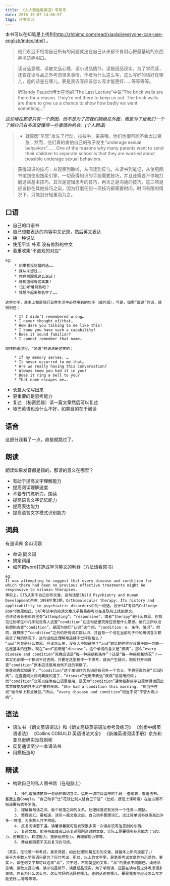 ```yaml
---
title: 《人人都能用英语》李笑来
date: 2016-10-07 14:08:57
tags: 读书笔记
---
```

本书可以在知笔墨上找到[http://zhibimo.com/read/xiaolai/everyone-can-use-english/index.html] 。

> 他们永远不相信自己所有的问题就出在自己从来都不肯耐心把最基础的东西弄清楚弄明白。

<!-- more -->

> 读诗品意境，读散文品心境，读小说品情节，读报纸品现实。为了学而读，还要在读与品之外考虑很多事情，作者为什么这么写，这么写好的话好在哪儿，差的话差在哪儿，要是我去写应该怎么写才能更好……等等等等。

> 听Randy Pausch博士在他的“The Last Lecture”中说“The brick walls are there for a reason. They're not there to keep us out. The brick walls are there to give us a chance to show how badly we want something…”

*这些墙在那里只有一个原因。他不是为了把我们隔绝在外面，而是为了给我们一个了解自己有多渴望懂得一些事情的机会。(个人翻译)*

> - 就算因“早恋”发生了行动，拉拉手、亲亲嘴，他们也很可能不会太过紧张；然而，他们真的害怕自己的孩子发生“underage sexual behaviors”…… One of the reasons why many parents want to send their children to separate school is that they are worried about possible underage sexual behaviors.

> 获得知识的技巧：从观察到聆听，从阅读到反刍，从读书到笔记，从使用图书馆到使用搜索引擎，一切获得知识的手段需要技巧，并且还需要不停地打磨这些基本技巧。其次是逻辑思考的技巧，再次之是沟通的技巧。这三项是应该排在其他技巧之前，因为打磨任何一项技巧都需要时间，时间有限的情况下，只能划分轻重而为之。

## 口语
- 自己的口语书
- 自己想要表达的内容中文记录，然后英文表达
- 换一种说法
- 使用平实 朴素 没有修辞的中文
- 着重收集“不直观的对应”
```
eg:
	* 如果我没记错的话……
	* 我从未想过……
	* 你竟然跟我这么说话！
	* 就知道你有这本事！
	* (这)听着耳熟吧？
	* 我想不起来那名字了……

这些句子，基本上都是我们日常生活中必然用到的句子（或片段），可是，如果“直译”的话，就很别扭：

	* If I didn’t remembered wrong…
	* I never thought of/that…
	* How dare you talking to me like this!
	* I know you have such a capability!
	* Does it sound familiar?
	* I cannot remember that name…

同样的语境里，“地道”的说法是这样的：

	* If my memory serves, …
	* It never occurred to me that…
	* Are we really having this conversation?
	* Always knew you had it in you!
	* Does it ring a bell to you?
	* That name escapes me….
```

- 长篇大论写出来
- 更重要的是思考能力
- 复述 （秘密武器）读一篇文章然后可以复述
- 哑巴英语也没什么不好，如果目的在于阅读

## 语音

这部分我看了一点，直接就跳过了。

## 朗读

朗读如果发音都是错的，那读的意义在哪里？
- 有助于提高文字理解能力
- 提高阅读理解速度
- 不要专门练听力，朗读
- 提高语言文字记忆能力
- 提高表达能力
- 提高语言文字模式识别能力

## 词典

有道词典 金山词霸
- 单词 同义词 
- 搞定词组 
- 如何把word打造成学习英文的利器（方法请看原书）
```
eg:
It was attempting to suggest that every disease and condition for which there had been no previous effective treatments might be responsive to vitamin therapies.
事实上，ETS从来不自己创作文章，这句话是Child Psychiatry and Human Development杂志 1998年第3期，Orthomolecular therapy: Its history and applicability to psychiatric disorders中的一段话。设计SAT考试的Colledge Board也是如此，SAT考试中的阅读文章几乎篇篇都可以在互联网上找到原文。
也许读者会去词典里查“attempting”、“responsive”、或者“therapy”是什么意思，但我见过的学生中几乎就没有人去查“condition”在这句话里究竟应该是什么意思。他们之所以没有想到去查“condition”，是因为他们“认识”这个词，“condition：n. 条件、情况”。然而，就算除了“condition”之外的所有词汇都认识、并且每一个词在当前句子中的确切含义都完全了解的情况下，这句话如此理解难道就不觉得别扭么？
“and”究竟是什么意思、应该怎么用，没有人不知道吧？“and”前后的往往应该属于同一范畴——这是基本的逻辑。现在“and”前面是“disease”，这个单词的含义是“疾病”，那么“every disease and condition”究竟应该是“每一种疾病和条件”？还是“每一种疾病和情况”？——其实无论哪一个都说不过去啊。只要在这里稍作一下思考，就会产生疑问，而后打开词典查“condition”原本应该是再自然不过的事情了。
查查词典就知道了，“condition”这个单词作为名词还有另外一个含义，字典里说的是“（口语）病”。在查查同义词词典就知道了，“disease”是用来表达“疾病”最常用的词；而“condition”之所以经常在口语里使用，是因为“condition”通常指那些平日里常得也因此常常被提及的并不太严重的疾病。“She had a condition this morning. ”相当于在说“她今早上有点难受。”所以，“every disease and condition”相当于说“不管大病小病”。
```

## 语法

- 语法书
  《朗文英语语法》和《朗文高级英语语法参考及练习》
  《剑桥中级英语语法》
  《Collins COBUILD 英语语法大全》
  《新编英语阅读手册》京东和亚马逊确实没找到呢
- 反复通读至少一本语法书
- 用模板造句

## 精读

- 构建自己的私人图书馆（在电脑上）
```
	1. 挣扎着搞清楚每一句话的确切含义。运用一切可以运用的手段——查词典，查语法书，甚至去查Google。“自己动手”比“花钱让别人替自己干活”（比如，报班上课听讲）在这方面不知道要有效多少倍。
	2. 理解每句话之间、每个段落之间的关系。处理段落还有另外一个任务——概括。
	3. 整理词汇。要知道，读完一篇文章之后，自己动手整理词汇，远比背单词书效率高出许多——可惜，大多数人并不相信。
	4. 反复阅读若干遍。读着读着就可能发现很多第一次读并没有注意到的东西。
	5. 复述文章。能够书面或者口头复述刚刚读过的文章，实际上需要很多综合能力：记忆力、逻辑能力、转述能力、重新组织能力、再理解能力等等。
	6. 养成相隔若干天后复习的习惯。

（其实，无论哪一种考试，拿来真题，如此处理50篇左右的文章，就基本上所向披靡了。）
鉴于大多数人学英语只是为了应付考试，所以，以上的文字里，是拿着考试文章作为示范的。事实上，读任何文字都可以这样“品”，只不过，不同类型的文章，“品”的要点不同而已。读诗品意境，读散文品心境，读小说品情节，读报纸品现实。为了学而读，还要在读与品之外考虑很多事情，作者为什么这么写，这么写好的话好在哪儿，差的话差在哪儿，要是我去写应该怎么写才能更好……等等等等。
```

